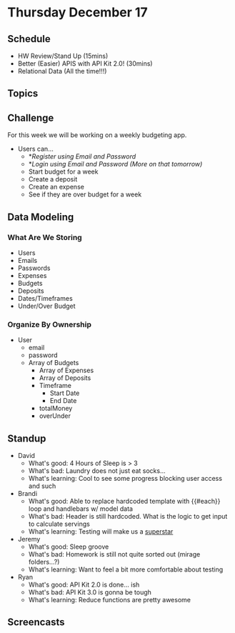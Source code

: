 # Thursday December 17

## Schedule

- HW Review/Stand Up (15mins)
- Better (Easier) APIS with API Kit 2.0! (30mins)
- Relational Data (All the time!!!)

## Topics



## Challenge

For this week we will be working on a weekly budgeting app.

* Users can...
  - **Register using Email and Password*
  - **Login using Email and Password (More on that tomorrow)*
  - Start budget for a week
  - Create a deposit
  - Create an expense
  - See if they are over budget for a week

## Data Modeling

### What Are We Storing

- Users
- Emails
- Passwords
- Expenses
- Budgets
- Deposits
- Dates/Timeframes
- Under/Over Budget

### Organize By Ownership

- User
  * email
  * password
  * Array of Budgets
    - Array of Expenses
    - Array of Deposits
    - Timeframe
      * Start Date
      * End Date
    - totalMoney
    - overUnder

## Standup

- David
  * What's good: 4 Hours of Sleep is > 3
  * What's bad: Laundry does not just eat socks...
  * What's learning: Cool to see some progress blocking user access and such
- Brandi
  * What's good: Able to replace hardcoded template with {{#each}} loop and handlebars w/ model data
  * What's bad: Header is still hardcoded. What is the logic to get input to calculate servings
  * What's learning: Testing will make us a [superstar](http://i.imgur.com/29KhR.gif)
- Jeremy
  * What's good: Sleep groove
  * What's bad: Homework is still not quite sorted out (mirage folders...?)
  * What's learning: Want to feel a bit more comfortable about testing
- Ryan
  * What's good: API Kit 2.0 is done... ish
  * What's bad: API Kit 3.0 is gonna be tough
  * What's learning: Reduce functions are pretty awesome

## Screencasts
